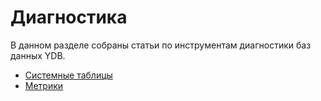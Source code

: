 # Диагностика

В данном разделе собраны статьи по инструментам диагностики баз данных YDB.

- [Системные таблицы](../system_views.md)
- [Метрики](../monitoring.md)

